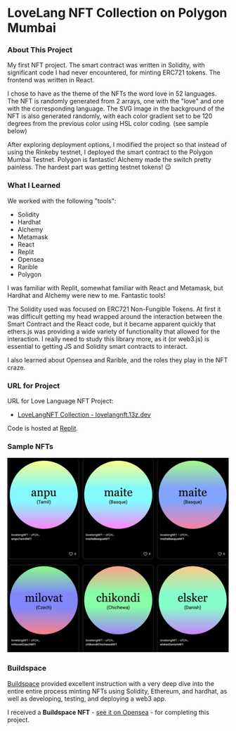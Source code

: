 # LoveLang NFT Collection on Polygon Mumbai

### About This Project

My first NFT project. The smart contract was written in Solidity, with significant code I had never encountered, for minting ERC721 tokens. The frontend was written in React.

I chose to have as the theme of the NFTs the word love in 52 languages. The NFT is randomly generated from 2 arrays, one with the "love" and one with the corresponding language. The SVG image in the background of the NFT is also generated randomly, with each color gradient set to be 120 degrees from the previous color using HSL color coding. (see sample below)

After exploring deployment options, I modified the project so that instead of using the Rinkeby testnet, I deployed the smart contract to the Polygon Mumbai Testnet. Polygon is fantastic! Alchemy made the switch pretty painless. The hardest part was getting testnet tokens! 😉

### What I Learned

We worked with the following "tools":
- Solidity
- Hardhat
- Alchemy
- Metamask
- React
- Replit
- Opensea
- Rarible
- Polygon

I was familiar with Replit, somewhat familiar with React and Metamask, but Hardhat and Alchemy were new to me. Fantastic tools!

The Solidity used was focused on ERC721 Non-Fungible Tokens. At first it was difficult getting my head wrapped around the interaction between the Smart Contract and the React code, but it became apparent quickly that ethers.js was providing a wide variety of functionality that allowed for the interaction. I really need to study this library more, as it (or web3.js) is essential to getting JS and Solidity smart contracts to interact. 

I also learned about Opensea and Rarible, and the roles they play in the NFT craze.

### URL for Project

URL for Love Language NFT Project:
- [LoveLangNFT Collection - lovelangnft.13z.dev](https://lovelangnft.13z.dev)

Code is hosted at [Replit](https://replit.com).

### Sample NFTs

![Love Language NFTs](sample_images/sample_love_language_nfts.jpg)

### Buildspace

[Buildspace](https://buildspace.so) provided excellent instruction with a very deep dive into the entire entire process minting NFTs using Solidity, Ethereum, and hardhat, as well as developing, testing, and deploying a web3 app.  

I received a **Buildspace NFT** - [see it on Opensea](https://opensea.io/assets/matic/0x3cd266509d127d0eac42f4474f57d0526804b44e/4643) - for completing this project.